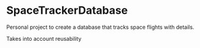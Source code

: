 # SpaceTrackerDatabase
Personal project to create a database that tracks space flights with details. 

Takes into account reusability